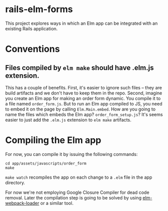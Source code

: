 # rails-elm-forms

This project explores ways in which an Elm app can be integrated with an existing Rails application.

# Conventions

## Files compiled by `elm make` should have .elm.js extension.

This has a couple of benefits. First, it's easier to ignore such files – they are build artifacts
and we don't have to keep them in the repo. Second, imagine you create an Elm app for making
an order form dynamic. You compile it to a file named `order_form.js`. But to run an Elm app
compiled to JS, you need to embed it on the page by calling `Elm.Main.embed`. How are you going to
name the files which embeds the Elm app? `order_form_setup.js`? It's seems easier to just add
the `.elm.js` extension to `elm make` artifacts.

# Compiling the Elm app

For now, you can compile it by issuing the following commands:

```
cd app/assets/javascripts/order_form
make
```

`make watch` recompiles the app on each change to a `.elm` file in the app directory.

For now we're not employing Google Closure Compiler for dead code removal.
Later the compilation step is going to be solved by using
[elm-webpack-loader](https://github.com/rtfeldman/elm-webpack-loader) or a similar tool.
